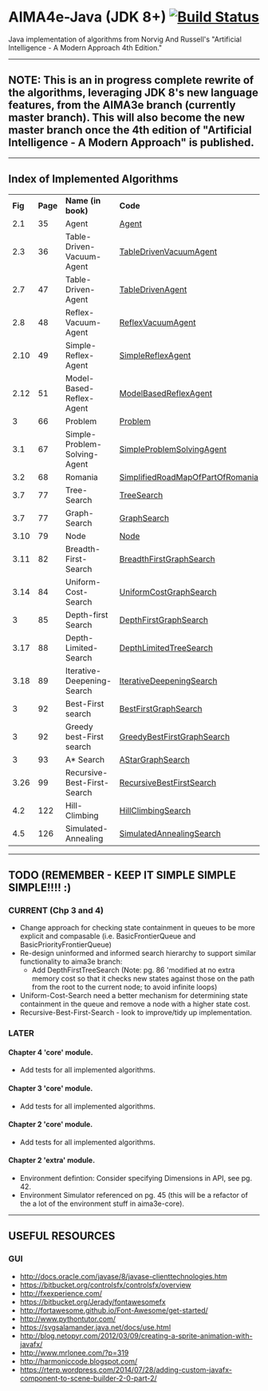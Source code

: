 # AIMA4e-Java (JDK 8+) [![Build Status](https://travis-ci.org/aimacode/aima-java.svg?branch=AIMA4e)](https://travis-ci.org/aimacode/aima-java)
Java implementation of algorithms from Norvig And Russell's "Artificial Intelligence - A Modern Approach 4th Edition."

---
## NOTE: This is an in progress complete rewrite of the algorithms, leveraging JDK 8's new language features, from the AIMA3e branch (currently master branch). This will also become the new master branch once the 4th edition of "Artificial Intelligence - A Modern Approach" is published.

---
## Index of Implemented Algorithms
<table style="width:100%">
   <tbody>
   <tr>
       <td><b>Fig</b></td>
       <td><b>Page</b></td>
       <td><b>Name (in book)</b></td>
       <td><b>Code</b></td>
   </tr>
   <tr>
       <td>2.1</td>
       <td>35</td>
       <td>Agent</td>
       <td><a href="https://github.com/aimacode/aima-java/blob/AIMA4e/core/src/main/java/aima/core/agent/api/Agent.java">Agent</a></td>
   </tr>
   <tr>
       <td>2.3</td>
       <td>36</td>
       <td>Table-Driven-Vacuum-Agent</td>
       <td><a href="https://github.com/aimacode/aima-java/blob/AIMA4e/core/src/main/java/aima/core/environment/vacuum/agent/TableDrivenVacuumAgent.java">TableDrivenVacuumAgent</a></td>
   </tr>
   <tr>
       <td>2.7</td>
       <td>47</td>
       <td>Table-Driven-Agent</td>
       <td><a href="https://github.com/aimacode/aima-java/blob/AIMA4e/core/src/main/java/aima/core/agent/basic/TableDrivenAgent.java">TableDrivenAgent</a></td>
   </tr>
   <tr>
       <td>2.8</td>
       <td>48</td>
       <td>Reflex-Vacuum-Agent</td>
       <td><a href="https://github.com/aimacode/aima-java/blob/AIMA4e/core/src/main/java/aima/core/environment/vacuum/agent/ReflexVacuumAgent.java">ReflexVacuumAgent</a></td>
   </tr>
   <tr>
       <td>2.10</td>
       <td>49</td>
       <td>Simple-Reflex-Agent</td>
       <td><a href="https://github.com/aimacode/aima-java/blob/AIMA4e/core/src/main/java/aima/core/agent/basic/SimpleReflexAgent.java">SimpleReflexAgent</a></td>
   </tr>
   <tr>
       <td>2.12</td>
       <td>51</td>
       <td>Model-Based-Reflex-Agent</td>
       <td><a href="https://github.com/aimacode/aima-java/blob/AIMA4e/core/src/main/java/aima/core/agent/basic/ModelBasedReflexAgent.java">ModelBasedReflexAgent</a></td>
   </tr>
   <tr>
       <td>3</td>
       <td>66</td>
       <td>Problem</td>
       <td><a href="https://github.com/aimacode/aima-java/blob/AIMA4e/core/src/main/java/aima/core/search/api/Problem.java">Problem</a></td>
   </tr>
   <tr>
       <td>3.1</td>
       <td>67</td>
       <td>Simple-Problem-Solving-Agent</td>
       <td><a href="https://github.com/aimacode/aima-java/blob/AIMA4e/core/src/main/java/aima/core/agent/basic/SimpleProblemSolvingAgent.java">SimpleProblemSolvingAgent</a></td>
   </tr>
   <tr>
       <td>3.2</td>
       <td>68</td>
       <td>Romania</td>
       <td><a href="https://github.com/aimacode/aima-java/blob/AIMA4e/core/src/main/java/aima/core/environment/map2d/SimplifiedRoadMapOfPartOfRomania.java">SimplifiedRoadMapOfPartOfRomania</a></td>
   </tr>
   <tr>
       <td>3.7</td>
       <td>77</td>
       <td>Tree-Search</td>
       <td><a href="https://github.com/aimacode/aima-java/blob/AIMA4e/core/src/main/java/aima/core/search/basic/TreeSearch.java">TreeSearch</a></td>
   </tr>
   <tr>
       <td>3.7</td>
       <td>77</td>
       <td>Graph-Search</td>
       <td><a href="https://github.com/aimacode/aima-java/blob/AIMA4e/core/src/main/java/aima/core/search/basic/GraphSearch.java">GraphSearch</a></td>
   </tr>
   <tr>
       <td>3.10</td>
       <td>79</td>
       <td>Node</td>
       <td><a href="https://github.com/aimacode/aima-java/blob/AIMA4e/core/src/main/java/aima/core/search/api/Node.java">Node</a></td>
   </tr>
   <tr>
       <td>3.11</td>
       <td>82</td>
       <td>Breadth-First-Search</td>
       <td><a href="https://github.com/aimacode/aima-java/blob/AIMA4e/core/src/main/java/aima/core/search/basic/uninformed/BreadthFirstGraphSearch.java">BreadthFirstGraphSearch</a></td>
   </tr>
   <tr>
       <td>3.14</td>
       <td>84</td>
       <td>Uniform-Cost-Search</td>
       <td><a href="https://github.com/aimacode/aima-java/blob/AIMA4e/core/src/main/java/aima/core/search/basic/uninformed/UniformCostGraphSearch.java">UniformCostGraphSearch</a></td>
   </tr>
   <tr>
       <td>3</td>
       <td>85</td>
       <td>Depth-first Search</td>
       <td><a href="https://github.com/aimacode/aima-java/blob/AIMA4e/core/src/main/java/aima/core/search/basic/uninformed/DepthFirstGraphSearch.java">DepthFirstGraphSearch</a></td>
   </tr>
   <tr>
       <td>3.17</td>
       <td>88</td>
       <td>Depth-Limited-Search</td>
       <td><a href="https://github.com/aimacode/aima-java/blob/AIMA4e/core/src/main/java/aima/core/search/basic/uninformed/DepthLimitedTreeSearch.java">DepthLimitedTreeSearch</a></td>
   </tr>
   <tr>
       <td>3.18</td>
       <td>89</td>
       <td>Iterative-Deepening-Search</td>
       <td><a href="https://github.com/aimacode/aima-java/blob/AIMA4e/core/src/main/java/aima/core/search/basic/uninformed/IterativeDeepeningSearch.java">IterativeDeepeningSearch</a></td>
   </tr>
   <tr>
       <td>3</td>
       <td>92</td>
       <td>Best-First search</td>
       <td><a href="https://github.com/aimacode/aima-java/blob/AIMA4e/core/src/main/java/aima/core/search/basic/informed/BestFirstGraphSearch.java">BestFirstGraphSearch</a></td>
   </tr>
   <tr>
       <td>3</td>
       <td>92</td>
       <td>Greedy best-First search</td>
       <td><a href="https://github.com/aimacode/aima-java/blob/AIMA4e/core/src/main/java/aima/core/search/basic/informed/GreedyBestFirstGraphSearch.java">GreedyBestFirstGraphSearch</a></td>
   </tr>
   <tr>
       <td>3</td>
       <td>93</td>
       <td>A* Search</td>
       <td><a href="https://github.com/aimacode/aima-java/blob/AIMA4e/core/src/main/java/aima/core/search/basic/informed/AStarGraphSearch.java">AStarGraphSearch</a></td>
   </tr>
   <tr>
       <td>3.26</td>
       <td>99</td>
       <td>Recursive-Best-First-Search</td>
       <td><a href="https://github.com/aimacode/aima-java/blob/AIMA4e/core/src/main/java/aima/core/search/basic/informed/RecursiveBestFirstSearch.java">RecursiveBestFirstSearch</a></td>
   </tr>
   <tr>
       <td>4.2</td>
       <td>122</td>
       <td>Hill-Climbing</td>
       <td><a href="https://github.com/aimacode/aima-java/blob/AIMA4e/core/src/main/java/aima/core/search/basic/local/HillClimbingSearch.java">HillClimbingSearch</a></td>
   </tr>
   <tr>
       <td>4.5</td>
       <td>126</td>
       <td>Simulated-Annealing</td>
       <td><a href="https://github.com/aimacode/aima-java/blob/AIMA4e/core/src/main/java/aima/core/search/basic/local/SimulatedAnnealingSearch.java">SimulatedAnnealingSearch</a></td>
   </tr>   
   </tbody>
</table>

---
## TODO (REMEMBER - KEEP IT SIMPLE SIMPLE SIMPLE!!!! :)
### CURRENT (Chp 3 and 4)
* Change approach for checking state containment in queues to be more explicit and compasable 
  (i.e. BasicFrontierQueue and BasicPriorityFrontierQueue)
* Re-design uninformed and informed search hierarchy to support similar functionality to aima3e branch:
    * Add DepthFirstTreeSearch
      (Note: pg. 86 'modified at no extra memory cost so that it checks new states against 
       those on the path from the root to the current node; to avoid infinite loops)
* Uniform-Cost-Search need a better mechanism for determining state containment in the
  queue and remove a node with a higher state cost.
* Recursive-Best-First-Search - look to improve/tidy up implementation.

### LATER

#### Chapter 4 'core' module.
* Add tests for all implemented algorithms.

#### Chapter 3 'core' module.
* Add tests for all implemented algorithms.

#### Chapter 2 'core' module.
* Add tests for all implemented algorithms.

#### Chapter 2 'extra' module.
* Environment defintion: Consider specifying Dimensions in API, see pg. 42.
* Environment Simulator referenced on pg. 45 (this will be a refactor of the a lot of the environment stuff
  in aima3e-core).

---

## USEFUL RESOURCES
### GUI
* http://docs.oracle.com/javase/8/javase-clienttechnologies.htm
* https://bitbucket.org/controlsfx/controlsfx/overview
* http://fxexperience.com/
* https://bitbucket.org/Jerady/fontawesomefx
* http://fortawesome.github.io/Font-Awesome/get-started/
* http://www.pythontutor.com/
* https://svgsalamander.java.net/docs/use.html
* http://blog.netopyr.com/2012/03/09/creating-a-sprite-animation-with-javafx/
* http://www.mrlonee.com/?p=319
* http://harmoniccode.blogspot.com/
* https://rterp.wordpress.com/2014/07/28/adding-custom-javafx-component-to-scene-builder-2-0-part-2/


